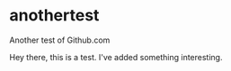 anothertest
===========

Another test of Github.com

Hey there, this is a test. I've added something interesting.